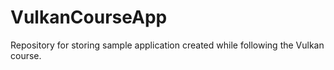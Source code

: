 # VulkanCourseApp
Repository for storing sample application created while following the Vulkan course.
